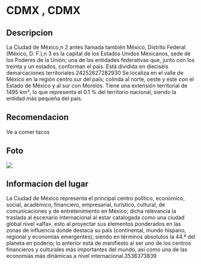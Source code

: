 # CDMX ,  CDMX

## Descripcion
La Ciudad de México,n 2​ antes llamada también México, Distrito Federal (México, D. F.),n 3​ es la capital de los Estados Unidos Mexicanos, sede de los Poderes de la Unión; una de las entidades federativas que, junto con los treinta y un estados, conforman el país. Está dividida en dieciséis demarcaciones territoriales.24​25​26​27​28​29​30​ Se localiza en el valle de México en la región centro sur del país; colinda al norte, oeste y este con el Estado de México y al sur con Morelos. Tiene una extensión territorial de 1495 km², lo que representa el 0.1 % del territorio nacional, siendo la entidad más pequeña del país.

## Recomendacion
Ve a comer tacos

## Foto
![](https://upload.wikimedia.org/wikipedia/commons/thumb/c/c8/Palacio_de_Bellas_Artes%2C_Mexico_City%2C_MX.jpg/112px-Palacio_de_Bellas_Artes%2C_Mexico_City%2C_MX.jpg)

## Informacion del lugar

La Ciudad de México representa el principal centro político, económico, social, académico, financiero, empresarial, turístico, cultural, de comunicaciones y de entretenimiento en México; dicha relevancia la traslada al escenario internacional al estar catalogada como una ciudad global nivel «alfa», esto al proyectar sus elementos ponderados en las zonas de influencia donde destaca su país (continental, mundo hispano, regional y economías emergentes), siendo en términos absolutos la 44.ª del planeta en poderio; lo anterior está de manifiesto al ser uno de los centros financieros y culturales más importantes del mundo, así como una de las economías más dinámicas a nivel internacional.35​36​37​38​39​
